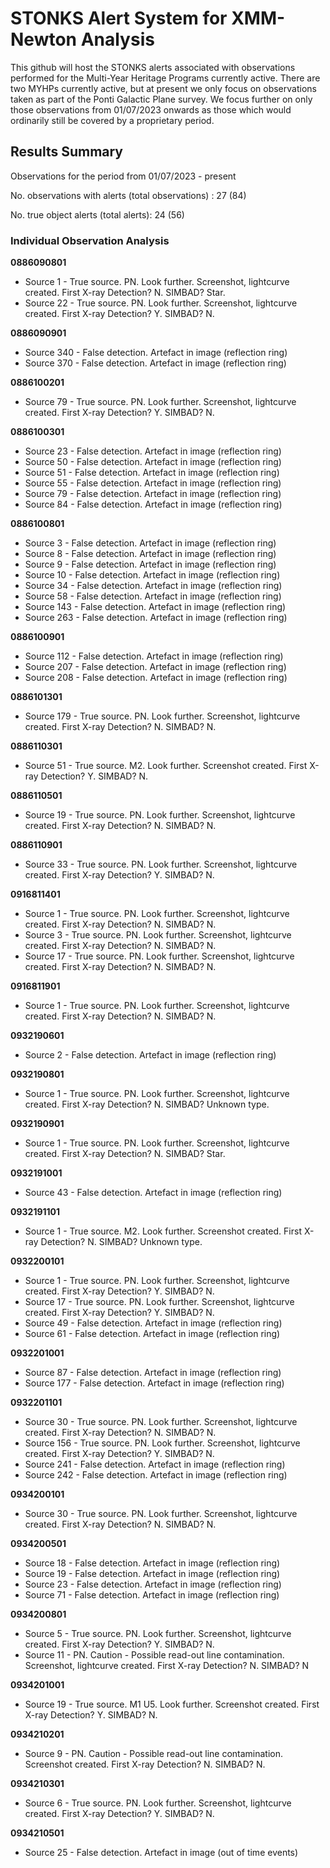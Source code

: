 # STONKS Alert System for XMM-Newton Analysis

This github will host the STONKS alerts associated with observations performed for the Multi-Year Heritage Programs currently active. There are two MYHPs currently active, 
but at present we only focus on observations taken as part of the Ponti Galactic Plane survey. We focus further on only those observations from 01/07/2023 onwards as those which
would ordinarily still be covered by a proprietary period.




## Results Summary


Observations for the period from 01/07/2023 - present

No. observations with alerts (total observations) :		27  (84)

No. true object alerts (total alerts):   24  (56)


### Individual Observation Analysis

**0886090801**
+ Source 1 - True source. PN. Look further. Screenshot, lightcurve created. First X-ray Detection? N. SIMBAD? Star. 
+ Source 22 - True source. PN. Look further. Screenshot, lightcurve created. First X-ray Detection? Y. SIMBAD? N.

**0886090901**
+ Source 340 - False detection. Artefact in image (reflection ring)
+ Source 370 - False detection. Artefact in image (reflection ring)

**0886100201**
+ Source 79 - True source. PN. Look further. Screenshot, lightcurve created. First X-ray Detection? Y. SIMBAD? N.

**0886100301**
+ Source 23 - False detection. Artefact in image (reflection ring)
+ Source 50 - False detection. Artefact in image (reflection ring)
+ Source 51 - False detection. Artefact in image (reflection ring)
+ Source 55 - False detection. Artefact in image (reflection ring)
+ Source 79 - False detection. Artefact in image (reflection ring)
+ Source 84 - False detection. Artefact in image (reflection ring)

**0886100801**
+ Source 3 - False detection. Artefact in image (reflection ring)
+ Source 8 - False detection. Artefact in image (reflection ring)
+ Source 9 - False detection. Artefact in image (reflection ring)
+ Source 10 - False detection. Artefact in image (reflection ring)
+ Source 34 - False detection. Artefact in image (reflection ring)
+ Source 58 - False detection. Artefact in image (reflection ring)
+ Source 143 - False detection. Artefact in image (reflection ring)
+ Source 263 - False detection. Artefact in image (reflection ring)

**0886100901**
+ Source 112 - False detection. Artefact in image (reflection ring)
+ Source 207 - False detection. Artefact in image (reflection ring)
+ Source 208 - False detection. Artefact in image (reflection ring)

**0886101301**
+ Source 179 - True source. PN. Look further. Screenshot, lightcurve created. First X-ray Detection? N. SIMBAD? N.

**0886110301**
+ Source 51 - True source. M2. Look further. Screenshot created. First X-ray Detection? Y. SIMBAD? N.

**0886110501**
+ Source 19 - True source. PN. Look further. Screenshot, lightcurve created. First X-ray Detection? N. SIMBAD? N.

**0886110901**
+ Source 33 - True source. PN. Look further. Screenshot, lightcurve created. First X-ray Detection? Y. SIMBAD? N.

**0916811401**
+ Source 1 - True source. PN. Look further. Screenshot, lightcurve created. First X-ray Detection? N. SIMBAD? N. 
+ Source 3 - True source. PN. Look further. Screenshot, lightcurve created. First X-ray Detection? N. SIMBAD? N.
+ Source 17 - True source. PN. Look further. Screenshot, lightcurve created. First X-ray Detection? N. SIMBAD? N.

**0916811901**
+ Source 1 - True source. PN. Look further. Screenshot, lightcurve created. First X-ray Detection? N. SIMBAD? N.

**0932190601**
+ Source 2 - False detection. Artefact in image (reflection ring)

**0932190801**
+ Source 1 - True source. PN. Look further. Screenshot, lightcurve created. First X-ray Detection? N. SIMBAD? Unknown type.

**0932190901**
+ Source 1 - True source. PN. Look further. Screenshot, lightcurve created. First X-ray Detection? N. SIMBAD? Star.

**0932191001**
+ Source 43 - False detection. Artefact in image (reflection ring)

**0932191101**
+ Source 1 - True source. M2. Look further. Screenshot created. First X-ray Detection? N. SIMBAD? Unknown type.

**0932200101**
+ Source 1 - True source. PN. Look further. Screenshot, lightcurve created. First X-ray Detection? Y. SIMBAD? N.
+ Source 17 - True source. PN. Look further. Screenshot, lightcurve created. First X-ray Detection? Y. SIMBAD? N.
+ Source 49 - False detection. Artefact in image (reflection ring)
+ Source 61 - False detection. Artefact in image (reflection ring)

**0932201001**
+ Source 87 - False detection. Artefact in image (reflection ring)
+ Source 177 - False detection. Artefact in image (reflection ring)

**0932201101**
+ Source 30 - True source. PN. Look further. Screenshot, lightcurve created. First X-ray Detection? N. SIMBAD? N.
+ Source 156 - True source. PN. Look further. Screenshot, lightcurve created. First X-ray Detection? Y. SIMBAD? N.
+ Source 241 - False detection. Artefact in image (reflection ring)
+ Source 242 - False detection. Artefact in image (reflection ring)

**0934200101**
+ Source 30 - True source. PN. Look further. Screenshot, lightcurve created. First X-ray Detection? N. SIMBAD? N.

**0934200501**
+ Source 18 - False detection. Artefact in image (reflection ring)
+ Source 19 - False detection. Artefact in image (reflection ring)
+ Source 23 - False detection. Artefact in image (reflection ring)
+ Source 71 - False detection. Artefact in image (reflection ring)

**0934200801**
+ Source 5 - True source. PN. Look further. Screenshot, lightcurve created. First X-ray Detection? Y. SIMBAD? N.
+ Source 11 - PN. Caution - Possible read-out line contamination. Screenshot, lightcurve created. First X-ray Detection? N. SIMBAD? N

**0934201001**
+ Source 19 - True source. M1 U5. Look further. Screenshot created. First X-ray Detection? Y. SIMBAD? N.

**0934210201**
+ Source 9 - PN. Caution - Possible read-out line contamination. Screenshot created. First X-ray Detection? N. SIMBAD? N.

**0934210301**
+ Source 6 - True source. PN. Look further. Screenshot, lightcurve created. First X-ray Detection? Y. SIMBAD? N.

**0934210501**
+ Source 25 - False detection. Artefact in image (out of time events)
